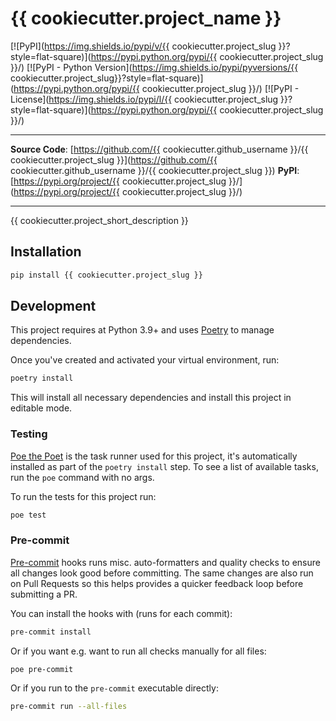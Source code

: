 # {{ cookiecutter.project_name }}

[![PyPI](https://img.shields.io/pypi/v/{{ cookiecutter.project_slug }}?style=flat-square)](https://pypi.python.org/pypi/{{ cookiecutter.project_slug }}/)
[![PyPI - Python Version](https://img.shields.io/pypi/pyversions/{{ cookiecutter.project_slug}}?style=flat-square)](https://pypi.python.org/pypi/{{ cookiecutter.project_slug }}/)
[![PyPI - License](https://img.shields.io/pypi/l/{{ cookiecutter.project_slug }}?style=flat-square)](https://pypi.python.org/pypi/{{ cookiecutter.project_slug }}/)


---

**Source Code**: [https://github.com/{{ cookiecutter.github_username }}/{{ cookiecutter.project_slug }}](https://github.com/{{ cookiecutter.github_username }}/{{ cookiecutter.project_slug }})
**PyPI**: [https://pypi.org/project/{{ cookiecutter.project_slug }}/](https://pypi.org/project/{{ cookiecutter.project_slug }}/)

---

{{ cookiecutter.project_short_description }}

## Installation

```sh
pip install {{ cookiecutter.project_slug }}
```

## Development

This project requires at Python 3.9+ and uses
[Poetry](https://python-poetry.org/) to manage dependencies.

Once you've created and activated your virtual environment, run:

```sh
poetry install
```

This will install all necessary dependencies and install this project
in editable mode.


### Testing

[Poe the Poet](https://github.com/nat-n/poethepoet) is the task runner
used for this project, it's automatically installed as part of the
`poetry install` step.  To see a list of available tasks, run the
`poe` command with no args.

To run the tests for this project run:


```sh
poe test
```

### Pre-commit

[Pre-commit](https://pre-commit.com/) hooks runs misc. auto-formatters and
quality checks to ensure all changes look good before committing.  The same
changes are also run on Pull Requests so this helps provides a quicker feedback
loop before submitting a PR.

You can install the hooks with (runs for each commit):

```sh
pre-commit install
```

Or if you want e.g. want to run all checks manually for all files:

```
poe pre-commit
```

Or if you run to the `pre-commit` executable directly:

```sh
pre-commit run --all-files
```
